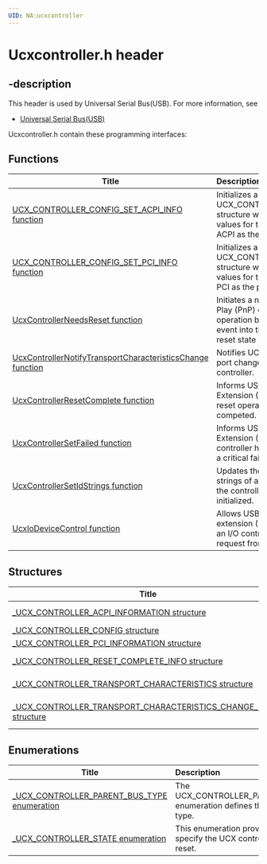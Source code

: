 ```yaml
---
UID: NA:ucxcontroller
---
```


# Ucxcontroller.h header

## -description

This header is used by Universal Serial Bus(USB). For more information, see
- [Universal Serial Bus(USB)](../_usbref/index.md)

Ucxcontroller.h contain these programming interfaces:


## Functions

| Title   | Description   |
| ---- |:---- |
| [UCX_CONTROLLER_CONFIG_SET_ACPI_INFO function](nf-ucxcontroller-ucx_controller_config_set_acpi_info.md) | Initializes a UCX_CONTROLLER_CONFIG structure with the specified values for the controller with ACPI as the parent. |
| [UCX_CONTROLLER_CONFIG_SET_PCI_INFO function](nf-ucxcontroller-ucx_controller_config_set_pci_info.md) | Initializes a UCX_CONTROLLER_CONFIG structure with the specified values for the controller with PCI as the parent bus type. |
| [UcxControllerNeedsReset function](nf-ucxcontroller-ucxcontrollerneedsreset.md) | Initiates a non-Plug and Play (PnP) controller reset operation by queuing an event into the controller reset state machine. |
| [UcxControllerNotifyTransportCharacteristicsChange function](nf-ucxcontroller-ucxcontrollernotifytransportcharacteristicschange.md) | Notifies UCX about a new port change event from host controller. |
| [UcxControllerResetComplete function](nf-ucxcontroller-ucxcontrollerresetcomplete.md) | Informs USB Host Controller Extension (UCX) that the reset operation has competed. |
| [UcxControllerSetFailed function](nf-ucxcontroller-ucxcontrollersetfailed.md) | Informs USB Host Controller Extension (UCX) that the controller has encountered a critical failure. |
| [UcxControllerSetIdStrings function](nf-ucxcontroller-ucxcontrollersetidstrings.md) | Updates the identifier strings of a controller after the controller has been initialized. |
| [UcxIoDeviceControl function](nf-ucxcontroller-ucxiodevicecontrol.md) | Allows USB host controller extension (UCX) to handle an I/O control code (IOCTL) request from user mode. |

## Structures

| Title   | Description   |
| ---- |:---- |
| [_UCX_CONTROLLER_ACPI_INFORMATION structure](ns-ucxcontroller-_ucx_controller_acpi_information.md) | This structure provides information about an advanced Configuration and power interface (ACPI) USB controller. |
| [_UCX_CONTROLLER_CONFIG structure](ns-ucxcontroller-_ucx_controller_config.md) | This structure configuration data for a USB controller. |
| [_UCX_CONTROLLER_PCI_INFORMATION structure](ns-ucxcontroller-_ucx_controller_pci_information.md) | This structure provides information about a PCI USB controller. |
| [_UCX_CONTROLLER_RESET_COMPLETE_INFO structure](ns-ucxcontroller-_ucx_controller_reset_complete_info.md) | Contains information about the operation to reset the controller. This is used by the client driver in its EVT_UCX_CONTROLLER_RESET callback function. |
| [_UCX_CONTROLLER_TRANSPORT_CHARACTERISTICS structure](ns-ucxcontroller-_ucx_controller_transport_characteristics.md) | Stores the transport characteristics at relevant points in time. This structure is used in the EVT_UCX_CONTROLLER_GET_TRANSPORT_CHARACTERISTICS callback function. |
| [_UCX_CONTROLLER_TRANSPORT_CHARACTERISTICS_CHANGE_FLAGS structure](ns-ucxcontroller-_ucx_controller_transport_characteristics_change_flags.md) | Defines flags for the transport characteristics changes. This structure is used in the EVT_UCX_CONTROLLER_SET_TRANSPORT_CHARACTERISTICS_CHANGE_NOTIFICATION callback function. |

## Enumerations

| Title   | Description   |
| ---- |:---- |
| [_UCX_CONTROLLER_PARENT_BUS_TYPE enumeration](ne-ucxcontroller-_ucx_controller_parent_bus_type.md) | The UCX_CONTROLLER_PARENT_BUS_TYPE enumeration defines the parent bus type. |
| [_UCX_CONTROLLER_STATE enumeration](ne-ucxcontroller-_ucx_controller_state.md) | This enumeration provides values to specify the UCX controller state after a reset. |
